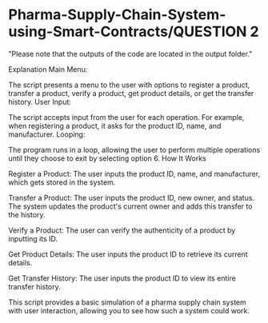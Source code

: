 # Pharma-Supply-Chain-System-using-Smart-Contracts/QUESTION 2

"Please note that the outputs of the code are located in the output folder."

Explanation
Main Menu:

The script presents a menu to the user with options to register a product, transfer a product, verify a product, get product details, or get the transfer history.
User Input:

The script accepts input from the user for each operation. For example, when registering a product, it asks for the product ID, name, and manufacturer.
Looping:

The program runs in a loop, allowing the user to perform multiple operations until they choose to exit by selecting option 6.
How It Works

Register a Product: The user inputs the product ID, name, and manufacturer, which gets stored in the system.

Transfer a Product: The user inputs the product ID, new owner, and status. The system updates the product's current owner and adds this transfer to the history.

Verify a Product: The user can verify the authenticity of a product by inputting its ID.

Get Product Details: The user inputs the product ID to retrieve its current details.

Get Transfer History: The user inputs the product ID to view its entire transfer history.

This script provides a basic simulation of a pharma supply chain system with user interaction, allowing you to see how such a system could work.
